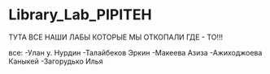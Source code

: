 # Library_Lab_PIPITEH
ТУТА ВСЕ НАШИ ЛАБЫ КОТОРЫЕ МЫ ОТКОПАЛИ ГДЕ - ТО!!!

все: -Улан у. Нурдин
	 -Талайбеков Эркин
	 -Макеева Азиза
	 -Ажиходжоева Каныкей
	 -Загорудько Илья